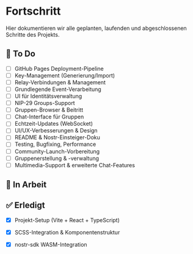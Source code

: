 # Fortschritt

Hier dokumentieren wir alle geplanten, laufenden und abgeschlossenen Schritte des Projekts.

## 📅 To Do
- [ ] GitHub Pages Deployment-Pipeline
- [ ] Key-Management (Generierung/Import)
- [ ] Relay-Verbindungen & Management
- [ ] Grundlegende Event-Verarbeitung
- [ ] UI für Identitätsverwaltung
- [ ] NIP-29 Groups-Support
- [ ] Gruppen-Browser & Beitritt
- [ ] Chat-Interface für Gruppen
- [ ] Echtzeit-Updates (WebSocket)
- [ ] UI/UX-Verbesserungen & Design
- [ ] README & Nostr-Einsteiger-Doku
- [ ] Testing, Bugfixing, Performance
- [ ] Community-Launch-Vorbereitung
- [ ] Gruppenerstellung & -verwaltung
- [ ] Multimedia-Support & erweiterte Chat-Features

## 🚧 In Arbeit

## ✅ Erledigt
- [x] Projekt-Setup (Vite + React + TypeScript)
- [x] SCSS-Integration & Komponentenstruktur
- [x] nostr-sdk WASM-Integration


